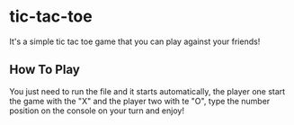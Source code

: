 # tic-tac-toe

It's a simple tic tac toe game that you can play against your friends!

## How To Play

You just need to run the file and it starts automatically, the player
one start the game with the "X" and the player two with te "O", type
the number position on the console on your turn and enjoy!